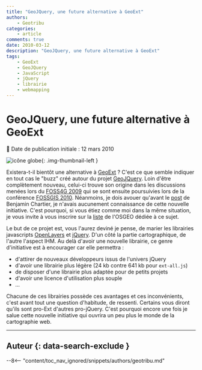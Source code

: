 ```yaml
---
title: "GeoJQuery, une future alternative à GeoExt"
authors:
    - Geotribu
categories:
    - article
comments: true
date: 2010-03-12
description: "GeoJQuery, une future alternative à GeoExt"
tags:
    - GeoExt
    - GeoJQuery
    - JavaScript
    - jQuery
    - librairie
    - webmapping
---
```


# GeoJQuery, une future alternative à GeoExt

:calendar: Date de publication initiale : 12 mars 2010

![icône globe](https://cdn.geotribu.fr/img/internal/icons-rdp-news/world.png "icône globe"){: .img-thumbnail-left }

Existera-t-il bientôt une alternative à [GeoExt](http://www.geoext.org/) ? C'est ce que semble indiquer en tout cas le "buzz" créé autour du projet [GeoJQuery](http://geojquery.org/wiki/doku.php). Loin d'être complètement nouveau, celui-ci trouve son origine dans les discussions menées lors du [FOSS4G 2009](http://2009.foss4g.org/) qui se sont ensuite poursuivies lors de la conférence [FOSSGIS 2010](http://www.fossgis.de/konferenz/2010/events/157.de.html). Néanmoins, je dois avouer qu'avant le [post](http://benjamin.chartier.free.fr/pro/?p=1689) de Benjamin Chartier, je n'avais aucunement connaissance de cette nouvelle initiative. C'est pourquoi, si vous étiez comme moi dans la même situation, je vous invite à vous inscrire sur la [liste](http://lists.osgeo.org/mailman/listinfo/geojquery) de l'OSGEO dédiée à ce sujet.

Le but de ce projet est, vous l'aurez deviné je pense, de marier les librairies javascripts [OpenLayers](https://openlayers.org/) et [jQuery](http://jquery.com/). D'un côté la partie cartographique, de l'autre l'aspect IHM. Au delà d'avoir une nouvelle librairie, ce genre d'initiative est à encourager car elle permettra :

- d'attirer de nouveaux développeurs issus de l'univers jQuery
- d'avoir une librairie plus légère (24 kb contre 641 kb pour `ext-all.js`)
- de disposer d'une librairie plus adaptée pour de petits projets
- d'avoir une licence d'utilisation plus souple
- ...

Chacune de ces librairies possède ces avantages et ces inconvénients, c'est avant tout une question d'habitude, de ressenti. Certains vous diront qu'ils sont pro-Ext d'autres pro-jQuery. C'est pourquoi encore une fois je salue cette nouvelle initiative qui ouvrira un peu plus le monde de la cartographie web.

----

## Auteur {: data-search-exclude }

--8<-- "content/toc_nav_ignored/snippets/authors/geotribu.md"
